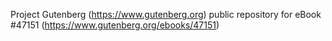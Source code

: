 Project Gutenberg (https://www.gutenberg.org) public repository for eBook #47151 (https://www.gutenberg.org/ebooks/47151)
